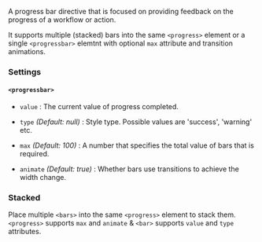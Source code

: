 A progress bar directive that is focused on providing feedback on the progress of a workflow or action.

It supports multiple (stacked) bars into the same `<progress>` element or a single `<progressbar>` elemtnt with optional `max` attribute and transition animations.

### Settings ###

#### `<progressbar>` ####

 * `value` <i class="icon-eye-open"></i>
 	:
 	The current value of progress completed.

 * `type`
 	_(Default: null)_ :
 	Style type. Possible values are 'success', 'warning' etc.

 * `max`
 	_(Default: 100)_ :
 	A number that specifies the total value of bars that is required.

 * `animate`
 	_(Default: true)_ :
 	Whether bars use transitions to achieve the width change.


### Stacked ###

Place multiple `<bars>` into the same `<progress>` element to stack them.
`<progress>` supports `max` and `animate` &  `<bar>` supports  `value` and `type` attributes.
